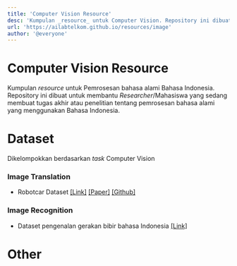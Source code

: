 ```yaml
---
title: 'Computer Vision Resource'
desc: 'Kumpulan _resource_ untuk Computer Vision. Repository ini dibuat untuk membantu _Researcher_ ataupun Mahasiswa yang sedang membuat tugas akhir atau penelitian tentang pemrosesan citra..'
url: 'https://ailabtelkom.github.io/resources/image'
author: '@everyone'
---
```



# Computer Vision Resource

Kumpulan _resource_ untuk Pemrosesan bahasa alami Bahasa Indonesia. Repository ini dibuat untuk membantu _Researcher_/Mahasiswa yang sedang membuat tugas akhir atau penelitian tentang pemrosesan bahasa alami yang menggunakan Bahasa Indonesia.

# Dataset
Dikelompokkan berdasarkan _task_ Computer Vision

### Image Translation
- Robotcar Dataset [[Link]](https://robotcar-dataset.robots.ox.ac.uk/datasets/) [[Paper]](https://arxiv.org/pdf/1809.09767.pdf) [[Github]](https://github.com/AAnoosheh/ToDayGAN)

### Image Recognition
- Dataset pengenalan gerakan bibir bahasa Indonesia [[Link]](https://drive.google.com/drive/folders/1OQQ9UKMzuy56kJ7-A8j9-77gKUhY0shZ)

# Other
